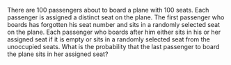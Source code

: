 There are 100 passengers about to board a plane with 100 seats. Each passenger is assigned a distinct seat on the plane. The first passenger who boards has forgotten his seat number and sits in a randomly selected seat on the plane. Each passenger who boards after him either sits in his or her assigned seat if it is empty or sits in a randomly selected seat from the unoccupied seats. What is the probability that the last passenger to board the plane sits in her assigned seat?